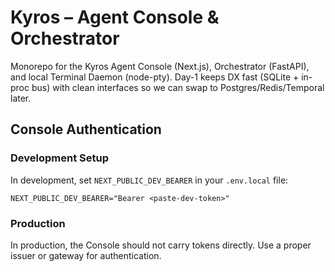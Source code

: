 # Kyros – Agent Console & Orchestrator

Monorepo for the Kyros Agent Console (Next.js), Orchestrator (FastAPI), and local Terminal Daemon (node-pty).
Day-1 keeps DX fast (SQLite + in-proc bus) with clean interfaces so we can swap to Postgres/Redis/Temporal later.

## Console Authentication

### Development Setup
In development, set `NEXT_PUBLIC_DEV_BEARER` in your `.env.local` file:
```
NEXT_PUBLIC_DEV_BEARER="Bearer <paste-dev-token>"
```

### Production
In production, the Console should not carry tokens directly. Use a proper issuer or gateway for authentication.